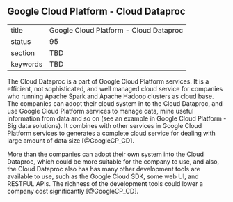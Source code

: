 ## Google Cloud Platform - Cloud Dataproc


|          |                                        |
| -------- | -------------------------------------- |
| title    | Google Cloud Platform - Cloud Dataproc |
| status   | 95                                     |
| section  | TBD                                    |
| keywords | TBD                                    |




The Cloud Dataproc is a part of Google Cloud Platform services. It is a
efficient, not sophisticated, and well managed cloud service for
companies who running Apache Spark and Apache Hadoop clusters as cloud
base. The companies can adopt their cloud system in to the Cloud
Dataproc, and use Google Cloud Platform services to manage data, mine
useful information from data and so on (see an example in Google Cloud
Platform - Big data solutions). It combines with other services in
Google Cloud Platform services to generates a complete cloud service for
dealing with large amount of data size [@GoogleCP_CD].

More than the companies can adopt their own system into the Cloud
Dataproc, which could be more suitable for the company to use, and also,
the Cloud Dataproc also has has many other development tools are
available to use, such as the Google Cloud SDK, some web UI, and RESTFUL
APIs. The richness of the development tools could lower a company cost
significantly [@GoogleCP_CD].

